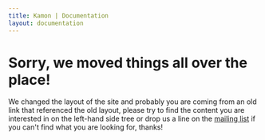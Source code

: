 ```yaml
---
title: Kamon | Documentation
layout: documentation
---
```


Sorry, we moved things all over the place!
==========================================

We changed the layout of the site and probably you are coming from an old link
that referenced the old layout, please try to find the content you are
interested in on the left-hand side tree or drop us a line on the [mailing list]
if you can't find what you are looking for, thanks!

[mailing list]: https://groups.google.com/forum/#!forum/kamon-user
